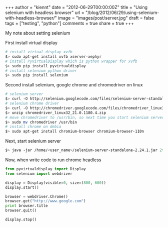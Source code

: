 +++
author = "kiennt"
date = "2012-06-29T00:00:00Z"
title = "Using selenium with headless browser"
url = "/blog/2012/06/29/using-selenium-with-headless-browser/"
image = "images/post/server.jpg"
draft = false
tags = ["testing", "python"]
comments = true
share = true
+++

My note about setting selenium

<!--more-->

First install virtual display

```bash
# install virtual display xvfb
$> sudo apt-get install xvfb xserver-xephyr
# install PyVirtualDisplay which is python wrapper for xvfb
$> sudo pip install pyvirtualdisplay
# install selenium python driver
$> sudo pip install selenium
```

Second install selenium, google chrome and chromedriver on linux

```bash
# selenium server
$> curl -O http://selenium.googlecode.com/files/selenium-server-standalone-2.24.1.jar
# selenium chrome driver
$> curl -O http://chromedriver.googlecode.com/files/chromedriver_linux32_21.0.1180.4.zip
$> unzip chromedriver_linux32_21.0.1180.4.zip
# move chromedriver to /usr/bin, so next time you start selenium server, chromedriver will be loaded
$> sudo mv chromedriver /usr/bin
# install chrome on debia
$> sudo apt-get install chromium-browser chromium-browser-110n
```

Next, start selenium server
```bash
$> java -jar /home/<user_name>/selenium-server-standalone-2.24.1.jar 2>&1 > /dev/null &
```

Now, when write code to run chrome headless

```python
from pyvirtualdisplay import Display
from selenium import webdriver

display = Display(visible=0, size=(800, 600))
display.start()

browser = webdriver.Chrome()
browser.get("http://www.google.com")
print browser.title
browser.quit()

display.stop()
```
